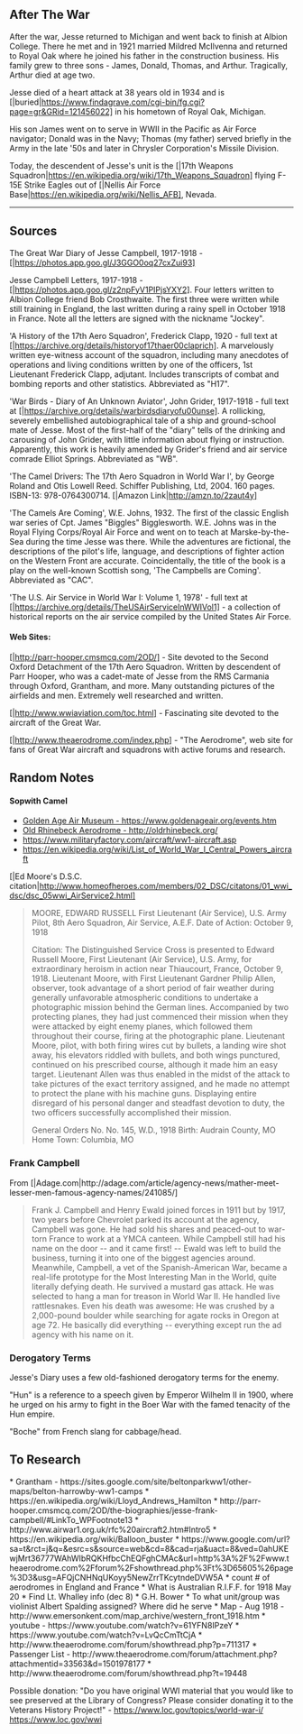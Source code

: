<h2> After The War </h2>
After the war, Jesse returned to Michigan and went back to finish at Albion College. There he met and in 1921 married Mildred McIlvenna and returned to Royal Oak where he joined his father in the construction business. His family grew to three sons - James, Donald, Thomas, and Arthur. Tragically, Arthur died at age two.

Jesse died of a heart attack at 38 years old in 1934 and is [|buried|https://www.findagrave.com/cgi-bin/fg.cgi?page=gr&GRid=121456022] in his hometown of Royal Oak, Michigan.

His son James went on to serve in WWII in the Pacific as Air Force navigator; Donald was in the Navy; Thomas (my father) served briefly in the Army in the late '50s and later in Chrysler Corporation's Missile Division.

Today, the descendent of Jesse's unit is the [|17th Weapons Squadron|https://en.wikipedia.org/wiki/17th_Weapons_Squadron] flying F-15E Strike Eagles out of [|Nellis Air Force Base|https://en.wikipedia.org/wiki/Nellis_AFB], Nevada.
<hr>

<h2> Sources </h2>

The Great War Diary of Jesse Campbell, 1917-1918 - [|https://photos.app.goo.gl/J3GGO0oq27cxZui93]

Jesse Campbell Letters, 1917-1918 - [|https://photos.app.goo.gl/z2npFyV1PIPjsYXY2]. Four letters written to Albion College friend Bob Crosthwaite. The first three were written while still training in England, the last written during a rainy spell in October 1918 in France. Note all the letters are signed with the nickname "Jockey".

'A History of the 17th Aero Squadron', Frederick Clapp, 1920 - full text at [|https://archive.org/details/historyof17thaer00claprich]. A marvelously written eye-witness account of the squadron, including many anecdotes of operations and living conditions written by one of the officers, 1st Lieutenant Frederick Clapp, adjutant. Includes transcripts of combat and bombing reports and other statistics. Abbreviated as "H17".

'War Birds - Diary of An Unknown Aviator', John Grider, 1917-1918 - full text at [|https://archive.org/details/warbirdsdiaryofu00unse]. A rollicking, severely embellished autobiographical tale of a ship and ground-school mate of Jesse. Most of the first-half of the "diary" tells of the drinking and carousing of John Grider, with little information about flying or instruction. Apparently, this work is heavily amended by Grider's friend and air service comrade Elliot Springs. Abbreviated as "WB".

'The Camel Drivers: The 17th Aero Squadron in World War I', by George Roland and Otis Lowell Reed. Schiffer Publishing, Ltd, 2004. 160 pages. ISBN-13: 978-0764300714. [|Amazon Link|http://amzn.to/2zaut4y]

'The Camels Are Coming', W.E. Johns, 1932. The first of the classic English war series of Cpt. James "Biggles" Bigglesworth. W.E. Johns was in the Royal Flying Corps/Royal Air Force and went on to teach at Marske-by-the-Sea during the time Jesse was there. While the adventures are fictional, the descriptions of the pilot's life, language, and descriptions of fighter action on the Western Front are accurate. Coincidentally, the title of the book is a play on the well-known Scottish song, 'The Campbells are Coming'. Abbreviated as "CAC".

'The U.S. Air Service in World War I: Volume 1, 1978' - full text at [|https://archive.org/details/TheUSAirServiceInWWIVol1] - a collection of historical reports on the air service compiled by the United States Air Force.

<h4> Web Sites: </h4>

[|http://parr-hooper.cmsmcq.com/2OD/] - Site devoted to the Second Oxford Detachment of the 17th Aero Squadron. Written by descendent of Parr Hooper, who was a cadet-mate of Jesse from the RMS Carmania through Oxford, Grantham, and more. Many outstanding pictures of the airfields and men. Extremely well researched and written.

[|http://www.wwiaviation.com/toc.html] - Fascinating site devoted to the aircraft of the Great War.

[|http://www.theaerodrome.com/index.php] - "The Aerodrome", web site for fans of Great War aircraft and squadrons with active forums and research.

<h2> Random Notes </h2>

<h4> Sopwith Camel </h4>
<ul>
<li> <a href="https://www.goldenageair.org/events.htm"> Golden Age Air Museum - https://www.goldenageair.org/events.htm </a>
<li> <a href="http://oldrhinebeck.org/"> Old Rhinebeck Aerodrome - http://oldrhinebeck.org/ </a>
<li> <a href="https://www.militaryfactory.com/aircraft/ww1-aircraft.asp"> https://www.militaryfactory.com/aircraft/ww1-aircraft.asp </a>
<li> <a href="https://en.wikipedia.org/wiki/List_of_World_War_I_Central_Powers_aircraft"> https://en.wikipedia.org/wiki/List_of_World_War_I_Central_Powers_aircraft </a>
</ul>

[|Ed Moore's D.S.C. citation|http://www.homeofheroes.com/members/02_DSC/citatons/01_wwi_dsc/dsc_05wwi_AirService2.html]
<blockquote>
MOORE, EDWARD RUSSELL
First Lieutenant (Air Service), U.S. Army
Pilot, 8th Aero Squadron, Air Service, A.E.F.
Date of Action: October 9, 1918

Citation:
The Distinguished Service Cross is presented to Edward Russell Moore, First Lieutenant (Air Service), U.S. Army, for extraordinary heroism in action near Thiaucourt, France, October 9, 1918. Lieutenant Moore, with First Lieutenant Gardner Philip Allen, observer, took advantage of a short period of fair weather during generally unfavorable atmospheric conditions to undertake a photographic mission behind the German lines. Accompanied by two protecting planes, they had just commenced their mission when they were attacked by eight enemy planes, which followed them throughout their course, firing at the photographic plane. Lieutenant Moore, pilot, with both firing wires cut by bullets, a landing wire shot away, his elevators riddled with bullets, and both wings punctured, continued on his prescribed course, although it made him an easy target. Lieutenant Allen was thus enabled in the midst of the attack to take pictures of the exact territory assigned, and he made no attempt to protect the plane with his machine guns. Displaying entire disregard of his personal danger and steadfast devotion to duty, the two officers successfully accomplished their mission.

General Orders No. No. 145, W.D., 1918
Birth: Audrain County, MO
Home Town: Columbia, MO
</blockquote>

<h3> Frank Campbell </h3>
From [|Adage.com|http://adage.com/article/agency-news/mather-meet-lesser-men-famous-agency-names/241085/]

<blockquote>
Frank J. Campbell and Henry Ewald joined forces in 1911 but by 1917, two years before Chevrolet parked its account at the agency, Campbell was gone. He had sold his shares and peaced-out to war-torn France to work at a YMCA canteen. While Campbell still had his name on the door -- and it came first! -- Ewald was left to build the business, turning it into one of the biggest agencies around. Meanwhile, Campbell, a vet of the Spanish-American War, became a real-life prototype for the Most Interesting Man in the World, quite literally defying death. He survived a mustard gas attack. He was selected to hang a man for treason in World War II. He handled live rattlesnakes. Even his death was awesome: He was crushed by a 2,000-pound boulder while searching for agate rocks in Oregon at age 72. He basically did everything -- everything except run the ad agency with his name on it.
</blockquote>

<h3> Derogatory Terms </h3>

Jesse's Diary uses a few old-fashioned derogatory terms for the enemy.

"Hun" is a reference to a speech given by Emperor Wilhelm II in 1900, where he urged on his army to fight in the Boer War with the famed tenacity of the Hun empire.

"Boche" from French slang for cabbage/head.

<h2> To Research </h2>
* Grantham - https://sites.google.com/site/beltonparkww1/other-maps/belton-harrowby-ww1-camps
* https://en.wikipedia.org/wiki/Lloyd_Andrews_Hamilton
* http://parr-hooper.cmsmcq.com/2OD/the-biographies/jesse-frank-campbell/#LinkTo_WPFootnote13
* http://www.airwar1.org.uk/rfc%20aircraft2.htm#Intro5
* https://en.wikipedia.org/wiki/Balloon_buster
* https://www.google.com/url?sa=t&rct=j&q=&esrc=s&source=web&cd=8&cad=rja&uact=8&ved=0ahUKEwjMrt36777WAhWIbRQKHfbcChEQFghCMAc&url=http%3A%2F%2Fwww.theaerodrome.com%2Fforum%2Fshowthread.php%3Ft%3D65605%26page%3D3&usg=AFQjCNHNqUKoyy5NewZrrTKcytndeDVW5A
* count # of aerodromes in England and France
* What is Australian R.I.F.F. for 1918 May 20
* Find Lt. Whalley info (dec 8)
* G.H. Bower
* To what unit/group was violinist Albert Spalding assigned? Where did he serve
* Map - Aug 1918 - http://www.emersonkent.com/map_archive/western_front_1918.htm
* youtube - https://www.youtube.com/watch?v=61YFN8IPzeY
* https://www.youtube.com/watch?v=LvQcCmTtCjA
* http://www.theaerodrome.com/forum/showthread.php?p=711317
* Passenger List - http://www.theaerodrome.com/forum/attachment.php?attachmentid=33563&d=1501978177
*  http://www.theaerodrome.com/forum/showthread.php?t=19448

Possible donation: "Do you have original WWI material that you would like to see preserved at the Library of Congress? Please consider donating it to the Veterans History Project!" -
https://www.loc.gov/topics/world-war-i/
https://www.loc.gov/wwi
